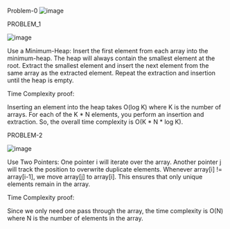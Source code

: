 Problem-0
![image](https://github.com/user-attachments/assets/09f3e894-44fc-4eec-a6cd-2483ca9c43b9)


PROBLEM_1 

![image](https://github.com/user-attachments/assets/d912a347-965d-4064-8275-08c6d8f9384f)


Use a Minimum-Heap:
Insert the first element from each array into the minimum-heap.
The heap will always contain the smallest element at the root.
Extract the smallest element and insert the next element from the same array as the extracted element.
Repeat the extraction and insertion until the heap is empty.

Time Complexity proof:


Inserting an element into the heap takes O(log K) where K is the number of arrays.
For each of the K * N elements, you perform an insertion and extraction.
So, the overall time complexity is O(K * N * log K).

PROBLEM-2

![image](https://github.com/user-attachments/assets/ec652cdf-bc45-40de-88d0-d2fa55a227f6)



Use Two Pointers:
One pointer i will iterate over the array.
Another pointer j will track the position to overwrite duplicate elements.
Whenever array[i] != array[i-1], we move array[j] to array[i].
This ensures that only unique elements remain in the array.


Time Complexity proof:


Since we only need one pass through the array, the time complexity is O(N) where N is the number of elements in the array.
